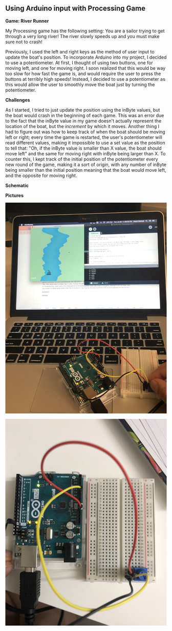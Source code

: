 ## Using Arduino input with Processing Game

**Game: River Runner**

My Processing game has the following setting: You are a sailor trying to get through a very long river! The river slowly speeds up and you must make sure not to crash!

Previously, I used the left and right keys as the method of user input to update the boat's position. To incorporate Arduino into my project, I decided to use a potentiometer. At first, I thought of using two buttons, one for moving left, and one for moving right. I soon realized that this would be way too slow for how fast the game is, and would require the user to press the buttons at terribly high speeds! Instead, I decided to use a potentiometer as this would allow the user to smoothly move the boat just by turning the potentiometer. 

**Challenges**

As I started, I tried to just update the position using the inByte values, but the boat would crash in the beginning of each game. This was an error due to the fact that the inByte value in my game doesn't actually represent the location of the boat, but the *increment* by which it moves. Another thing I had to figure out was how to keep track of when the boat should be moving left or right; every time the game is restarted, the user's potentiometer will read different values, making it impossible to use a set value as the position to tell that: "Oh, if the inByte value is smaller than X value, the boat should move left" and the same for moving right with inByte being larger than X. To counter this, I kept track of the initial position of the potentiometer every new round of the game, making it a sort of origin, with any number of inByte being smaller than the initial position meaning that the boat would move left, and the opposite for moving right. 

**Schematic**

**Pictures**

![](playingJUly29.jpg)

![](arduinoJuly29.jpg)
